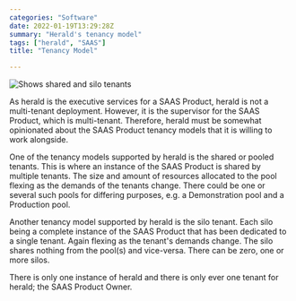 ```yaml
---
categories: "Software"
date: 2022-01-19T13:29:28Z
summary: "Herald's tenancy model"
tags: ["herald", "SAAS"]
title: "Tenancy Model"

---
```

![Shows shared and silo tenants](/uploads/tenancymodel.svg "The Herald Tenancy Model")

As herald is the executive services for a SAAS Product, herald is not a multi-tenant deployment. However, it is the supervisor for the SAAS Product, which is multi-tenant. Therefore, herald must be somewhat opinionated about the SAAS Product tenancy models that it is willing to work alongside.

One of the tenancy models supported by herald is the shared or pooled tenants. This is where an instance of the SAAS Product is shared by multiple tenants. The size and amount of resources allocated to the pool flexing as the demands of the tenants change. There could be one or several such pools for differing purposes, e.g. a Demonstration pool and a Production pool.

Another tenancy model supported by herald is the silo tenant. Each silo being a complete instance of the SAAS Product that has been dedicated to a single tenant. Again flexing as the tenant's demands change. The silo shares nothing from the pool(s) and vice-versa. There can be zero, one or more silos.

There is only one instance of herald and there is only ever one tenant for herald; the SAAS Product Owner.
